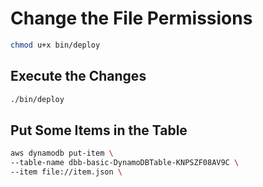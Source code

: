 # Change the File Permissions
```sh
chmod u+x bin/deploy
```

## Execute the Changes
```sh
./bin/deploy
```

## Put Some Items in the Table
```sh
aws dynamodb put-item \
--table-name dbb-basic-DynamoDBTable-KNPSZF08AV9C \
--item file://item.json \
```